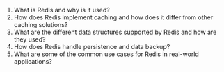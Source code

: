 1. What is Redis and why is it used?
2. How does Redis implement caching and how does it differ from other caching solutions?
3. What are the different data structures supported by Redis and how are they used?
4. How does Redis handle persistence and data backup?
5. What are some of the common use cases for Redis in real-world applications?